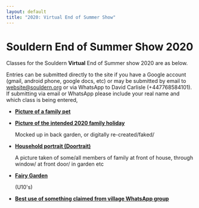 ```yaml
---
layout: default
title: "2020: Virtual End of Summer Show"
---
```


# Souldern End of Summer Show 2020

Classes for the Souldern **Virtual** End of Summer show 2020 are as below.

Entries can be submitted directly to the site if you have a Google
account (gmail, android phone, google docs, etc) or may be submitted
by email to [website@souldern.org](mailto:website@souldern.org) or via
WhatsApp to David Carlisle (+447768584101). If submitting via email or
WhatsApp please include your real name and which class is being entered,


* [**Picture of a family pet**](https://photos.app.goo.gl/ZAkadkMo2n9UXLhS7)

* [**Picture of the intended 2020 family holiday**](https://photos.app.goo.gl/QWgBzpQ3RUDbi6L39)

  Mocked up in back garden, or digitally re-created/faked/

* [**Household portrait (Doortrait)**](https://photos.app.goo.gl/FHrKctR5iaVKk4cN6)

  A picture taken of some/all members of family at front of house, through window/ at front door/ in garden etc


* [**Fairy Garden**](https://photos.app.goo.gl/xg5Waqmcwm72TkWp7)

    (U10's)

* [**Best use of something claimed from village WhatsApp group**](https://photos.app.goo.gl/M79Hch9v3ErAHdRB9)
